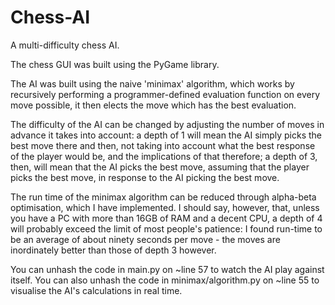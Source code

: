 # Chess-AI
A multi-difficulty chess AI.

The chess GUI was built using the PyGame library. 

The AI was built using the naive 'minimax' algorithm, which works by recursively performing a programmer-defined evaluation function on every move possible, it then elects the move which has the best evaluation. 

The difficulty of the AI can be changed by adjusting the number of moves in advance it takes into account: a depth of 1 will mean the AI simply picks the best move there and then, not taking into account what the best response of the player would be, and the implications of that therefore; a depth of 3, then, will mean that the AI picks the best move, assuming that the player picks the best move, in response to the AI picking the best move.

The run time of the minimax algorithm can be reduced through alpha-beta optimisation, which I have implemented. I should say, however, that, unless you have a PC with more than 16GB of RAM and a decent CPU, a depth of 4 will probably exceed the limit of most people's patience: I found run-time to be an average of about ninety seconds per move - the moves are inordinately better than those of depth 3 however.

You can unhash the code in main.py on ~line 57 to watch the AI play against itself.
You can also unhash the code in minimax/algorithm.py on ~line 55 to visualise the AI's calculations in real time.

